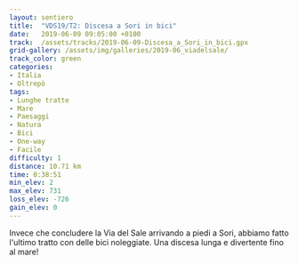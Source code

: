 ```yaml
---
layout: sentiero
title:  "VDS19/T2: Discesa a Sori in bici"
date:   2019-06-09 09:05:00 +0100
track:  /assets/tracks/2019-06-09-Discesa_a_Sori_in_bici.gpx
grid-gallery: /assets/img/galleries/2019-06_viadelsale/
track_color: green
categories:
- Italia
- Oltrepò
tags:
- Lunghe tratte
- Mare
- Paesaggi
- Natura
- Bici
- One-way
- Facile
difficulty: 1
distance: 10.71 km
time: 0:38:51
min_elev: 2
max_elev: 731
loss_elev: -726
gain_elev: 0
---
```


Invece che concludere la Via del Sale arrivando a piedi a Sori, abbiamo fatto l'ultimo tratto con delle bici noleggiate. Una discesa lunga e divertente fino al mare!
